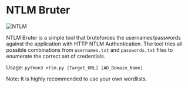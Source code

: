# NTLM Bruter
![NTLM](https://github.com/smaranchand/ntlm_bruter/blob/main/ntlm-bruter.png)

NTLM Bruter is a simple tool that bruteforces the usernames/passwords against the application with HTTP NTLM Authentication.
The tool tries all possible combinations from ```usernames.txt``` and ```passwords.txt``` files to enumerate the correct set of credentials.


Usage: ```python3 ntlm.py [Target_URL] [AD_Domain_Name]```

Note: It is highly recommended to use your own wordlists.
